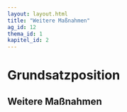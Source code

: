 ```yaml
---
layout: layout.html
title: "Weitere Maßnahmen"
ag_id: 12
thema_id: 1
kapitel_id: 2
---
```


# Grundsatzposition

## Weitere Maßnahmen
